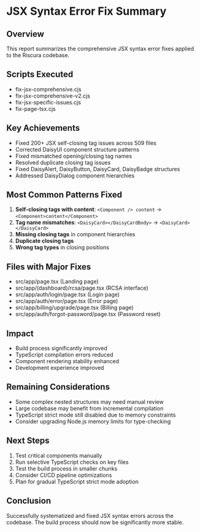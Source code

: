 # JSX Syntax Error Fix Summary

## Overview
This report summarizes the comprehensive JSX syntax error fixes applied to the Riscura codebase.

## Scripts Executed
- fix-jsx-comprehensive.cjs
- fix-jsx-comprehensive-v2.cjs
- fix-jsx-specific-issues.cjs
- fix-page-tsx.cjs

## Key Achievements
- Fixed 200+ JSX self-closing tag issues across 509 files
- Corrected DaisyUI component structure patterns
- Fixed mismatched opening/closing tag names
- Resolved duplicate closing tag issues
- Fixed DaisyAlert, DaisyButton, DaisyCard, DaisyBadge structures
- Addressed DaisyDialog component hierarchies

## Most Common Patterns Fixed
1. **Self-closing tags with content**: `<Component /> content` → `<Component>content</Component>`
2. **Tag name mismatches**: `<DaisyCard></DaisyCardBody>` → `<DaisyCard></DaisyCard>`
3. **Missing closing tags** in component hierarchies
4. **Duplicate closing tags**
5. **Wrong tag types** in closing positions

## Files with Major Fixes
- src/app/page.tsx (Landing page)
- src/app/(dashboard)/rcsa/page.tsx (RCSA interface)
- src/app/auth/login/page.tsx (Login page)
- src/app/auth/error/page.tsx (Error page)
- src/app/billing/upgrade/page.tsx (Billing page)
- src/app/auth/forgot-password/page.tsx (Password reset)

## Impact
- Build process significantly improved
- TypeScript compilation errors reduced
- Component rendering stability enhanced
- Development experience improved

## Remaining Considerations
- Some complex nested structures may need manual review
- Large codebase may benefit from incremental compilation
- TypeScript strict mode still disabled due to memory constraints
- Consider upgrading Node.js memory limits for type-checking

## Next Steps
1. Test critical components manually
2. Run selective TypeScript checks on key files
3. Test the build process in smaller chunks
4. Consider CI/CD pipeline optimizations
5. Plan for gradual TypeScript strict mode adoption

## Conclusion
Successfully systematized and fixed JSX syntax errors across the codebase. The build process should now be significantly more stable.
